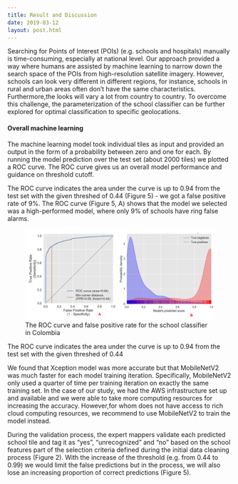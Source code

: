```yaml
---
title: Result and Discussion
date: 2019-03-12
layout: post.html
---
```


Searching for Points of Interest (POIs) (e.g. schools and hospitals) manually is time-consuming, especially at national level. Our approach provided a way where humans are assisted by machine learning to narrow down the search space of the POIs from high-resolution satellite imagery. However, schools can look very different in different regions, for instance, schools in rural and urban areas often don’t have the same characteristics. Furthermore,the looks will vary a lot from country to country. To overcome this challenge, the parameterization of the school classifier can be further explored for optimal classification to specific geolocations.

#### Overall machine learning

The machine learning model took individual tiles as input and provided an output in the form of a probability between zero and one for each. By running the model prediction over the test set (about 2000 tiles) we plotted a ROC curve.  The ROC curve gives us an overall model performance and guidance on threshold cutoff.

The ROC curve indicates the area under the curve is up to 0.94 from the test set with the given threshed of 0.44 (Figure 5) -  we got a false positive rate of 9%. The ROC curve (Figure 5, A) shows that the model we selected was a high-performed model, where only 9% of schools have ring false alarms.


<figure class="align-center">
	<img src="/assets/graphics/content/results/ROC_Curve_all.png" alt="School validation maps" />
	<figcaption>The ROC curve and false positive rate for the school classifier in Colombia</figcaption>
</figure>

The ROC curve indicates the area under the curve is up to 0.94 from the test set with the given threshed of 0.44

We found that Xception model was more accurate but that MobileNetV2 was much faster for each model training iteration. Specifically, MobileNetV2 only used a quarter of time per training iteration on exactly the same training set. In the case of our study, we had the AWS infrastructure set up and available and we were able to take more computing resources for increasing the accuracy. However,for whom does not have access to rich cloud computing resources, we recommend to use MobileNetV2 to train the model instead.

During the validation process, the expert mappers validate each predicted school tile and tag it as “yes”, “unrecognized” and “no” based on the school features part of the selection criteria defined during the initial data cleaning process (Figure 2). With the increase of the threshold (e.g. from 0.44 to 0.99) we would limit the false predictions but in the process, we will also lose an increasing proportion of correct predictions (Figure 5).
